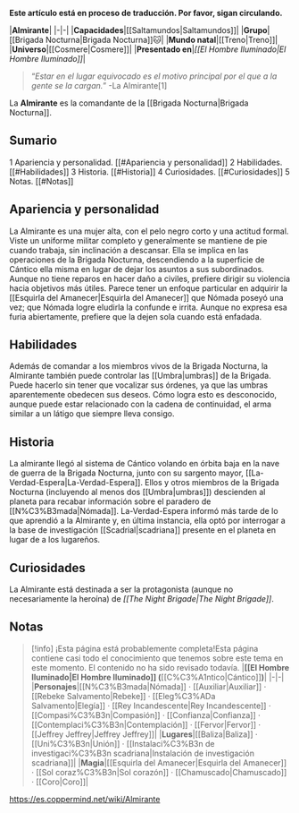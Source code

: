 **Este artículo está en proceso de traducción. Por favor, sigan circulando.**


|**Almirante**|
|-|-|
|**Capacidades**|[[Saltamundos\|Saltamundos]]|
|**Grupo**|[[Brigada Nocturna\|Brigada Nocturna]]🐱︎|
|**Mundo natal**|[[Treno\|Treno]]|
|**Universo**|[[Cosmere\|Cosmere]]|
|**Presentado en**|*[[El Hombre Iluminado\|El Hombre Iluminado]]*|

>“*Estar en el lugar equivocado es el motivo principal por el que a la gente se la cargan.*”
\-La Almirante[1]


La **Almirante** es la comandante de la [[Brigada Nocturna\|Brigada Nocturna]].

## Sumario

1 Apariencia y personalidad. [[#Apariencia y personalidad]] 
2 Habilidades. [[#Habilidades]] 
3 Historia. [[#Historia]] 
4 Curiosidades. [[#Curiosidades]] 
5 Notas. [[#Notas]] 


## Apariencia y personalidad
La Almirante es una mujer alta, con el pelo negro corto y una actitud formal. Viste un uniforme militar completo y generalmente se mantiene de pie cuando trabaja, sin inclinación a descansar. Ella se implica en las operaciones de la Brigada Nocturna, descendiendo a la superficie de Cántico ella misma en lugar de dejar los asuntos a sus subordinados. Aunque no tiene reparos en hacer daño a civiles, prefiere dirigir su violencia hacia objetivos más útiles. Parece tener un enfoque particular en adquirir la [[Esquirla del Amanecer\|Esquirla del Amanecer]] que Nómada poseyó una vez; que Nómada logre eludirla la confunde e irrita. Aunque no expresa esa furia abiertamente, prefiere que la dejen sola cuando está enfadada.

## Habilidades
Además de comandar a los miembros vivos de la Brigada Nocturna, la Almirante también puede controlar las [[Umbra\|umbras]] de la Brigada. Puede hacerlo sin tener que vocalizar sus órdenes, ya que las umbras aparentemente obedecen sus deseos. Cómo logra esto es desconocido, aunque puede estar relacionado con la cadena de continuidad, el arma similar a un látigo que siempre lleva consigo.

## Historia
La almirante llegó al sistema de Cántico volando en órbita baja en la nave de guerra de la Brigada Nocturna, junto con su sargento mayor, [[La-Verdad-Espera\|La-Verdad-Espera]]. Ellos y otros miembros de la Brigada Nocturna (incluyendo al menos dos [[Umbra\|umbras]]) descienden al planeta para recabar información sobre el paradero de [[N%C3%B3mada\|Nómada]].
La-Verdad-Espera informó más tarde de lo que aprendió a la Almirante y, en última instancia, ella optó por interrogar a la base de investigación [[Scadrial\|scadriana]] presente en el planeta en lugar de a los lugareños.

## Curiosidades
La Almirante está destinada a ser la protagonista (aunque no necesariamente la heroína) de *[[The Night Brigade\|The Night Brigade]]*.
## Notas

> [!info] ¡Esta página está probablemente completa!Esta página contiene casi todo el conocimiento que tenemos sobre este tema en este momento.
El contenido no ha sido revisado todavía.
|**[[El Hombre Iluminado\|El Hombre Iluminado]] (**[[C%C3%A1ntico\|Cántico]]**)**|
|-|-|
|**Personajes**|[[N%C3%B3mada\|Nómada]] · [[Auxiliar\|Auxiliar]] · [[Rebeke Salvamento\|Rebeke]] · [[Eleg%C3%ADa Salvamento\|Elegía]] · [[Rey Incandescente\|Rey Incandescente]] · [[Compasi%C3%B3n\|Compasión]] · [[Confianza\|Confianza]] · [[Contemplaci%C3%B3n\|Contemplación]] · [[Fervor\|Fervor]] · [[Jeffrey Jeffrey\|Jeffrey Jeffrey]]|
|**Lugares**|[[Baliza\|Baliza]] · [[Uni%C3%B3n\|Unión]] · [[Instalaci%C3%B3n de investigaci%C3%B3n scadriana\|Instalación de investigación scadriana]]|
|**Magia**|[[Esquirla del Amanecer\|Esquirla del Amanecer]] · [[Sol coraz%C3%B3n\|Sol corazón]] · [[Chamuscado\|Chamuscado]] · [[Coro\|Coro]]|



https://es.coppermind.net/wiki/Almirante